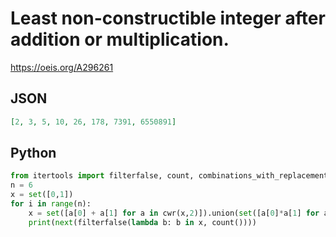 # Least non\-constructible integer after addition or multiplication\.
https://oeis.org/A296261
## JSON
```JSON
[2, 3, 5, 10, 26, 178, 7391, 6550891]
```
## Python
```Python
from itertools import filterfalse, count, combinations_with_replacement as cwr
n = 6
x = set([0,1])
for i in range(n):
    x = set([a[0] + a[1] for a in cwr(x,2)]).union(set([a[0]*a[1] for a in cwr(x,2)]))
    print(next(filterfalse(lambda b: b in x, count())))
```
